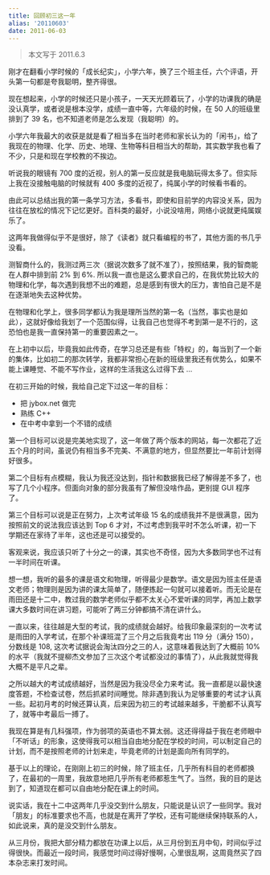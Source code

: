 ```yaml
---
title: 回顾初三这一年
alias: '20110603'
date: 2011-06-03
---
```


> 本文写于 2011.6.3

刚才在翻看小学时候的「成长纪实」，小学六年，换了三个班主任，六个评语，开头第一句都是夸我聪明，整齐得很。

现在想起来，小学的时候还只是小孩子，一天天光顾着玩了，小学的功课我的确是没认真学，或者说是根本没学，成绩一直中等，六年级的时候，在 50 人的班级里排到了 39 名，也不知道老师是怎么发现（我聪明）的。

小学六年我最大的收获是就是看了相当多在当时老师和家长认为的「闲书」，给了我现在的物理、化学、历史、地理、生物等科目相当大的帮助，其实数学我也看了不少，只是和现在学校教的不挨边。

听说我的眼镜有 700 度的近视，别人的第一反应就是我电脑玩得太多了。但实际上我在没接触电脑的时候就有 400 多度的近视了，纯属小学的时候看书看的。

由此可以总结出我的第一条学习方法，多看书，即使和目前学的内容没关系，因为往往在放松的情况下记忆更好。百科类的最好，小说没啥用，网络小说就更纯属娱乐了。

这两年我做得似乎不是很好，除了《读者》就只看编程的书了，其他方面的书几乎没看。

测智商什么的，我测过两三次（据说次数多了就不准了），按照结果，我的智商能在人群中排到前 2% 到 6%. 所以我一直也是这么要求自己的，在我优势比较大的物理和化学，每次遇到我想不出的难题，总是感到有很大的压力，害怕自己是不是在逐渐地失去这种优势。

在物理和化学上，很多同学都认为我是理所当然的第一名（当然，事实也是如此），这就好像给我划了一个范围似得，让我自己也觉得不考到第一是不行的，这恐怕也是我一直保持第一的重要因素之一。

在上初中以后，毕竟我如此传奇，在学习总还是有些「特权」的，每当到了一个新的集体，比如初二的那次转学，我都非常担心在新的班级里我还有优势么，如果不能上课睡觉、不能不写作业，这样的生活我这么过得下去 ...

在初三开始的时候，我给自己定下过这一年的目标：

* 把 jybox.net 做完
* 熟练 C++
* 在中考中拿到一个不错的成绩

第一个目标可以说是完美地实现了，这一年做了两个版本的网站，每一次都花了近五个月的时间，虽说仍有相当多不完美、不满意的地方，但显然要比一年前计划得好很多。

第二个目标有点模糊，我认为我还没达到，指针和数据我已经了解得差不多了，也写了几个小程序。但面向对象的部分我虽有了解但没啥作品，更别提 GUI 程序了。

第三个目标可以说是正在努力，上次考试年级 15 名的成绩我并不是很满意，因为按照前文的说法我应该达到 Top 6 才对，不过考虑到我平时不怎么听课，初一下学期还在家待了半年，这也还是可以接受的。

客观来说，我应该只听了十分之一的课，其实也不奇怪，因为大多数同学也不过有一半时间在听课。

想一想，我听的最多的课是语文和物理，听得最少是数学。语文是因为班主任是语文老师；物理则是因为讲的课太简单了，随便拣起一句就可以接着听。而无论是在雨田还是十二中，教过我的数学老师似乎都不太关心不爱听课的同学，再加上数学课大多数时间在讲习题，可能听了两三分钟都搞不清在讲什么。

一直以来，往往越是大型的考试，我的成绩就会越好。给我印象最深刻的一次考试是雨田的入学考试，在那个补课班混了三个月之后我竟考出 119 分（满分 150），分数线是 108, 这次考试据说会淘汰四分之三的人，这意味着我达到了大概前 10% 的水平（我就不提柳杰文参加了三次这个考试都没过的事情了），从此我就觉得我大概不是平凡之辈。

之所以越大的考试成绩越好，当然是因为我没尽全力来考试。我一直都是以最快速度答题，不检查试卷，然后抓紧时间睡觉。除非遇到我认为足够重要的考试才认真一些。起初月考的时候还算认真，后来因为初三的考试越来越多，干脆都不认真写了，就等中考最后一搏了。

我现在算是有几科强项，作为弱项的英语也不算太弱。这还得得益于我在老师眼中「不听话」的形象，这使得我可以相当自由地分配在学校的时间，可以制定自己的计划，而不是按照老师的计划来走，毕竟老师的计划是面向所有同学的。

基于以上的理论，在刚刚上初三的时候，除了班主任，几乎所有科目的老师都换了，在最初的一周里，我故意地把几乎所有老师都惹生气了。当然，我的目的是达到了，知道现在都可以自由地分配在课上的时间。

说实话，我在十二中这两年几乎没交到什么朋友，只能说是认识了一些同学。我对「朋友」的标准要求也不高，也就是在离开了学校，还有可能继续保持联系的人，如此说来，真的是没交到什么朋友。

从三月份，我把大部分精力都放在功课上以后，从三月份到五月中旬，时间似乎过得很快。而最近一段时间，我感觉时间过得好慢啊，心里很乱啊，这周竟然买了四本杂志来打发时间。

